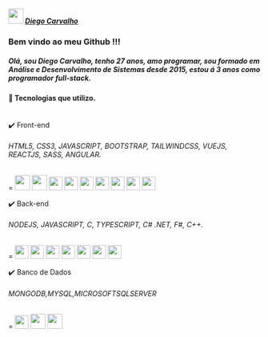 <link rel="stylesheet" href="https://cdn.jsdelivr.net/gh/devicons/devicon@v2.15.1/devicon.min.css">

##### <img src="https://cdn.jsdelivr.net/gh/devicons/devicon/icons/linkedin/linkedin-original.svg" whideth="30" height="30" /> [ Diego Carvalho](www.linkedin.com/in/diegoPontesCarvalho)
          
### Bem vindo ao meu Github !!!

##### Olá, sou Diego Carvalho, tenho 27 anos, amo programar, sou formado em Análise e Desenvolvimento de Sistemas desde 2015, estou á 3 anos como programador full-stack.

  #### :pill: Tecnologias que utilizo.<br><br>
  :heavy_check_mark:  Front-end
  <br>
  ###### HTML5, CSS3, JAVASCRIPT, BOOTSTRAP, TAILWINDCSS, VUEJS, REACTJS, SASS, ANGULAR. 
  = <img src="https://cdn.jsdelivr.net/gh/devicons/devicon/icons/html5/html5-original-wordmark.svg" whideth="30" height="30"/>
  <img src="https://cdn.jsdelivr.net/gh/devicons/devicon/icons/css3/css3-original-wordmark.svg"  whideth="30" height="30"/>
  <img src="https://cdn.jsdelivr.net/gh/devicons/devicon/icons/javascript/javascript-original.svg" whideth="27" height="27"/>
  <img src="https://cdn.jsdelivr.net/gh/devicons/devicon/icons/bootstrap/bootstrap-original.svg" whideth="27" height="27" /> 
  <img src="https://cdn.jsdelivr.net/gh/devicons/devicon/icons/tailwindcss/tailwindcss-plain.svg" whideth="27" height="27" />
  <img src="https://cdn.jsdelivr.net/gh/devicons/devicon/icons/vuejs/vuejs-original.svg" whideth="27" height="27" />
  <img src="https://cdn.jsdelivr.net/gh/devicons/devicon/icons/react/react-original-wordmark.svg" whideth="27" height="27" />
  <img src="https://cdn.jsdelivr.net/gh/devicons/devicon/icons/sass/sass-original.svg" whideth="27" height="27"/>
  <img src="https://icongr.am/devicon/angularjs-original.svg?size=128&color=currentColor" whideth="27" height="27"/>
          
  :heavy_check_mark:  Back-end
  <br>
  ###### NODEJS, JAVASCRIPT, C, TYPESCRIPT, C# .NET, F#,  C++.
  = <img src="https://cdn.jsdelivr.net/gh/devicons/devicon/icons/nodejs/nodejs-plain.svg" whideth="27" height="27" />
  <img src="https://cdn.jsdelivr.net/gh/devicons/devicon/icons/javascript/javascript-plain.svg" whideth="27" height="27"/>
   <img src="https://devicons.railway.app/i/c.svg" whideth="27" height="27"/>
  <img src="https://cdn.jsdelivr.net/gh/devicons/devicon/icons/typescript/typescript-plain.svg" whideth="27" height="27"/>
  <img src="https://devicons.railway.app/i/csharp.svg" whideth="27" height="27"/>
  <img src="https://devicons.railway.app/i/fsharp.svg" whideth="27" height="27"/>
  <img src="https://devicons.railway.app/i/cplusplus.png" whideth="27" height="27"/>
  
  
  
  :heavy_check_mark:  Banco de Dados
  <br>
  ###### MONGODB,MYSQL,MICROSOFTSQLSERVER
  = <img src="https://cdn.jsdelivr.net/gh/devicons/devicon/icons/mongodb/mongodb-plain-wordmark.svg" whideth="27" height="27"/>
  <img src="https://cdn.jsdelivr.net/gh/devicons/devicon/icons/mysql/mysql-original-wordmark.svg" whideth="30" height="30"/>
  <img src="https://cdn.jsdelivr.net/gh/devicons/devicon/icons/microsoftsqlserver/microsoftsqlserver-plain-wordmark.svg" whideth="30" height="30"/>
  
  
          
    
